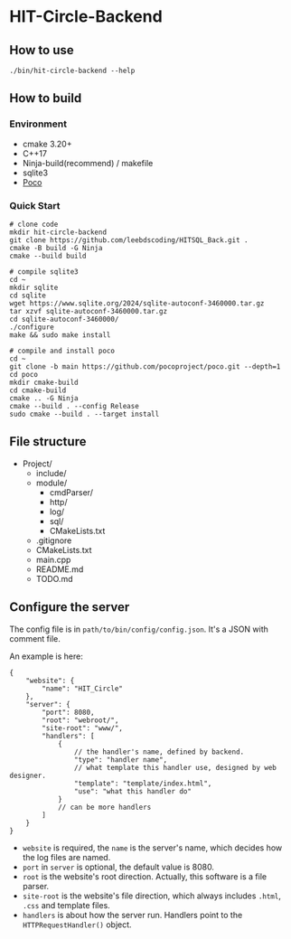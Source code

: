 # HIT-Circle-Backend

## How to use

```
./bin/hit-circle-backend --help
```

## How to build

### Environment

- cmake 3.20+
- C++17
- Ninja-build(recommend) / makefile
- sqlite3
- [Poco](https://github.com/pocoproject/poco)

### Quick Start

```
# clone code
mkdir hit-circle-backend
git clone https://github.com/leebdscoding/HITSQL_Back.git .
cmake -B build -G Ninja
cmake --build build

# compile sqlite3
cd ~
mkdir sqlite
cd sqlite
wget https://www.sqlite.org/2024/sqlite-autoconf-3460000.tar.gz
tar xzvf sqlite-autoconf-3460000.tar.gz
cd sqlite-autoconf-3460000/
./configure
make && sudo make install

# compile and install poco
cd ~
git clone -b main https://github.com/pocoproject/poco.git --depth=1
cd poco
mkdir cmake-build
cd cmake-build
cmake .. -G Ninja
cmake --build . --config Release
sudo cmake --build . --target install
```

## File structure

- Project/
    - include/
    - module/
        - cmdParser/
        - http/
        - log/
        - sql/
        - CMakeLists.txt
    - .gitignore
    - CMakeLists.txt
    - main.cpp
    - README.md
    - TODO.md

## Configure the server

The config file is in `path/to/bin/config/config.json`.
It's a JSON with comment file.

An example is here:

```
{
    "website": {
        "name": "HIT_Circle"
    },
    "server": {
        "port": 8080,
        "root": "webroot/",
        "site-root": "www/",
        "handlers": [
            {
                // the handler's name, defined by backend.
                "type": "handler name",
                // what template this handler use, designed by web designer.
                "template": "template/index.html",
                "use": "what this handler do"
            }
            // can be more handlers
        ]
    }
}
```

- `website` is required, the `name` is the server's name, which decides how the log files are named.
- `port` in `server` is optional, the default value is 8080.
- `root` is the website's root direction. Actually, this software is a file parser.
- `site-root` is the website's file direction, which always includes `.html`, `.css` and template files.
- `handlers` is about how the server run. Handlers point to the `HTTPRequestHandler()` object.